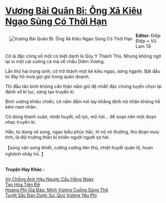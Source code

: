 <a href="https://utruyen.com/vuong-bai-quan-bi-ong-xa-kieu-ngao-sung-co-thoi-han/14096/" title="Vương Bài Quân Bỉ: Ông Xã Kiêu Ngạo Sủng Có Thời Hạn"><h1>Vương Bài Quân Bỉ: Ông Xã Kiêu Ngạo Sủng Có Thời Hạn</h1></a><div style="display:table"><img align="right" style="float: left; padding: 10px;" src="https://utruyen.com/images/story/200x260/vuong-bai-quan-bi-ong-xa-kieu-ngao-sung-co-thoi-han.jpg" alt="Vương Bài Quân Bỉ: Ông Xã Kiêu Ngạo Sủng Có Thời Hạn"><b>Editor: </b>Điệp Điệp × Vũ Lam Tề<p></p>Cô là đặc công số một có biệt danh là Qủy Y Thánh Thủ. Nhưng không ngờ lại vì một cái xương cá mà về chầu Diêm Vương.<p></p>Lần thứ hai trọng sinh, cô trở thành một kẻ kiêu ngạo, ương ngạnh. Bắt đầu từ đây hô mưa gọi gió trong quân doanh.<p></p>Thi đấu tân binh không cẩn thận nắm giữ đệ nhất! đặc chủng tuyển chọn lại đánh vỡ kỉ lục, sáng tạo truyền kì.<p></p>Binh vương khiêu chiến, cô nắm đấm nơi tay khẳng định nữ nhân không hề kém nam nhân.<p></p>Cô dùng thanh xuân, nhiệt huyết, nỗ lực, mồ hôi... để soạn nên một đoạn nhạc truyền kì.<p></p>Hắn, tư dung vô song, ngạo kiều phúc hắc, hỉ nộ vô thường, thủ đoạn mưu tính, là đội trưởng thần bí khiến người người sợ hãi.<p></p>【sủng văn song khiết, cường cường liên thủ, nhiệt huyết quân lữ, hoan nghênh nhảy hố. 】</div><p><br><b>Truyện Hay Khác :</b></p><a href="https://utruyen.com/vo-chong-anh-hau-nguoc-cau-hang-ngay/19256/" alt="Vợ Chồng Ảnh Hậu Ngược Cẩu Hằng Ngày">Vợ Chồng Ảnh Hậu Ngược Cẩu Hằng Ngày</a><br/><a href="https://github.com/quanluxury/truyenhot/tree/master/truyenhay/17011/" alt="Tạo Hóa Tiên Đế">Tạo Hóa Tiên Đế</a><br/><a href="https://github.com/mlquan/truyenhay/tree/master/truyenhay/24859/" alt="Hoàng Phi Giá Đáo: Minh Vương Cuồng Sủng Thê">Hoàng Phi Giá Đáo: Minh Vương Cuồng Sủng Thê</a><br/><a href="https://truyenhot2019.blogspot.com/2019/12/tuyet-sac-dan-duoc-su-quy-vuong-yeu-phi.html" alt="Tuyệt Sắc Đan Dược Sư: Quỷ Vương Yêu Phi">Tuyệt Sắc Đan Dược Sư: Quỷ Vương Yêu Phi</a><br/>